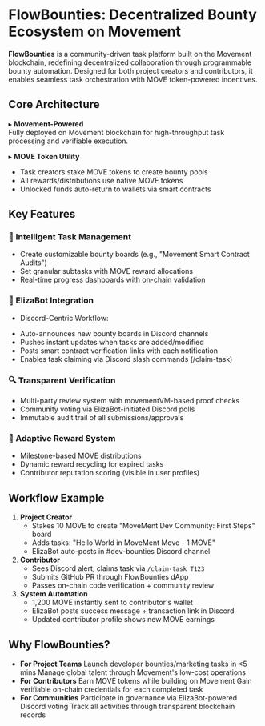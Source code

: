# FlowBounties: Decentralized Bounty Ecosystem on Movement

**FlowBounties** is a community-driven task platform built on the Movement blockchain, redefining decentralized collaboration through programmable bounty automation. Designed for both project creators and contributors, it enables seamless task orchestration with MOVE token-powered incentives.

## Core Architecture
▸ **Movement-Powered**  
Fully deployed on Movement blockchain for high-throughput task processing and verifiable execution.  

▸ **MOVE Token Utility**  
- Task creators stake MOVE tokens to create bounty pools  
- All rewards/distributions use native MOVE tokens  
- Unlocked funds auto-return to wallets via smart contracts  

## Key Features
### 🚀 Intelligent Task Management
- Create customizable bounty boards (e.g., "Movement Smart Contract Audits")  
- Set granular subtasks with MOVE reward allocations  
- Real-time progress dashboards with on-chain validation  

### 🤖 ElizaBot Integration
+ Discord-Centric Workflow:
- Auto-announces new bounty boards in Discord channels  
- Pushes instant updates when tasks are added/modified  
- Posts smart contract verification links with each notification  
- Enables task claiming via Discord slash commands (/claim-task)

### 🔍 Transparent Verification

- Multi-party review system with movementVM-based proof checks
- Community voting via ElizaBot-initiated Discord polls
- Immutable audit trail of all submissions/approvals

### 💸 Adaptive Reward System

- Milestone-based MOVE distributions
- Dynamic reward recycling for expired tasks
- Contributor reputation scoring (visible in user profiles)

## Workflow Example

1. **Project Creator**
   - Stakes 10 MOVE to create "MoveMent Dev Community: First Steps" board
   - Adds tasks: "Hello World in MoveMent Move - 1 MOVE"
   - ElizaBot auto-posts in #dev-bounties Discord channel
2. **Contributor**
   - Sees Discord alert, claims task via `/claim-task T123`
   - Submits GitHub PR through FlowBounties dApp
   - Passes on-chain code verification + community review
3. **System Automation**
   - 1,200 MOVE instantly sent to contributor's wallet
   - ElizaBot posts success message + transaction link in Discord
   - Updated contributor profile shows new MOVE earnings

## Why FlowBounties?

- **For Project Teams**
  Launch developer bounties/marketing tasks in <5 mins
  Manage global talent through Movement's low-cost operations
- **For Contributors**
  Earn MOVE tokens while building on Movement
  Gain verifiable on-chain credentials for each completed task
- **For Communities**
  Participate in governance via ElizaBot-powered Discord voting
  Track all activities through transparent blockchain records
